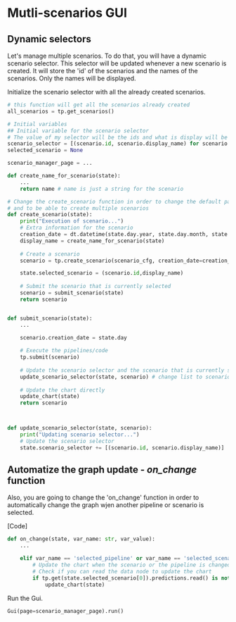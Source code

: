 # Mutli-scenarios GUI

## Dynamic selectors

Let's manage multiple scenarios. To do that, you will have a dynamic scenario selector. This selector will be updated whenever a new scenario is created. It will store the 'id' of the scenarios and the names of the scenarios. Only the names will be displayed.

Initialize the scenario selector with all the already created scenarios.
```python
# this function will get all the scenarios already created
all_scenarios = tp.get_scenarios() 

# Initial variables
## Initial variable for the scenario selector
# The value of my selector will be the ids and what is display will be the display_name of my scenario
scenario_selector = [(scenario.id, scenario.display_name) for scenario in all_scenarios]
selected_scenario = None
```

```python
scenario_manager_page = ...
```

```python
def create_name_for_scenario(state):
    ...
    return name # name is just a string for the scenario

# Change the create_scenario function in order to change the default parameters
# and to be able to create multiple scenarios
def create_scenario(state):
    print("Execution of scenario...")
    # Extra information for the scenario
    creation_date = dt.datetime(state.day.year, state.day.month, state.day.day)
    display_name = create_name_for_scenario(state)
    
    # Create a scenario
    scenario = tp.create_scenario(scenario_cfg, creation_date=creation_date, name=display_name)

    state.selected_scenario = (scenario.id,display_name)
    
    # Submit the scenario that is currently selected
    scenario = submit_scenario(state)
    return scenario    


def submit_scenario(state):
    ...
    
    scenario.creation_date = state.day 

    # Execute the pipelines/code
    tp.submit(scenario)
    
    # Update the scenario selector and the scenario that is currently selected
    update_scenario_selector(state, scenario) # change list to scenario
    
    # Update the chart directly
    update_chart(state) 
    return scenario



def update_scenario_selector(state, scenario):
    print("Updating scenario selector...")
    # Update the scenario selector
    state.scenario_selector += [(scenario.id, scenario.display_name)]

```

## Automatize the graph update - *on_change* function

Also, you are going to change the 'on_change' function in order to automatically change the graph wjen another pipeline or scenario is selected.

[Code]
```python
def on_change(state, var_name: str, var_value):
    ...

    elif var_name == 'selected_pipeline' or var_name == 'selected_scenario':
        # Update the chart when the scenario or the pipeline is changed
        # Check if you can read the data node to update the chart
        if tp.get(state.selected_scenario[0]).predictions.read() is not None:
            update_chart(state)
```

Run the Gui.

```python
Gui(page=scenario_manager_page).run()
```